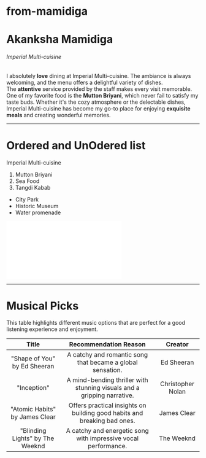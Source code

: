 # from-mamidiga
# Akanksha Mamidiga
###### Imperial Multi-cuisine
I absolutely **love** dining at Imperial Multi-cuisine. The ambiance is always welcoming, and the menu offers a delightful variety of dishes.<br>
The **attentive** service provided by the staff makes every visit memorable. One of my favorite food is the **Mutton Briyani**, which never fail to satisfy my taste buds. Whether it's the cozy atmosphere or the delectable dishes, Imperial Multi-cuisine has become my go-to place for enjoying **exquisite meals** and creating wonderful memories.

---

# Ordered and UnOdered list 
Imperial Multi-cuisine 
1. Mutton Briyani
2. Sea Food
3. Tangdi Kabab

* City Park
* Historic Museum
* Water promenade

![About Akanksha Mamidga](MyMedia.md)


---

# Musical Picks

This table highlights different music options that are perfect for a good listening experience and enjoyment.<br>

| **Title** | **Recommendation Reason**  | **Creator**|
|     :---:        |    :---:    |    :---:         |
|  "Shape of You" by Ed Sheeran          |  A catchy and romantic song that became a global sensation. | Ed Sheeran|
|  "Inception"        |  A mind-bending thriller with stunning visuals and a gripping narrative.|  Christopher Nolan |
|  "Atomic Habits" by James Clear         |  Offers practical insights on building good habits and breaking bad ones.| James Clear |
|  "Blinding Lights" by The Weeknd        |  A catchy and energetic song with impressive vocal performance.  | The Weeknd|

